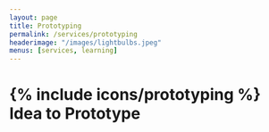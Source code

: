 ```yaml
---
layout: page
title: Prototyping
permalink: /services/prototyping
headerimage: "/images/lightbulbs.jpeg"
menus: [services, learning]
---
```


# {% include icons/prototyping %} Idea to Prototype